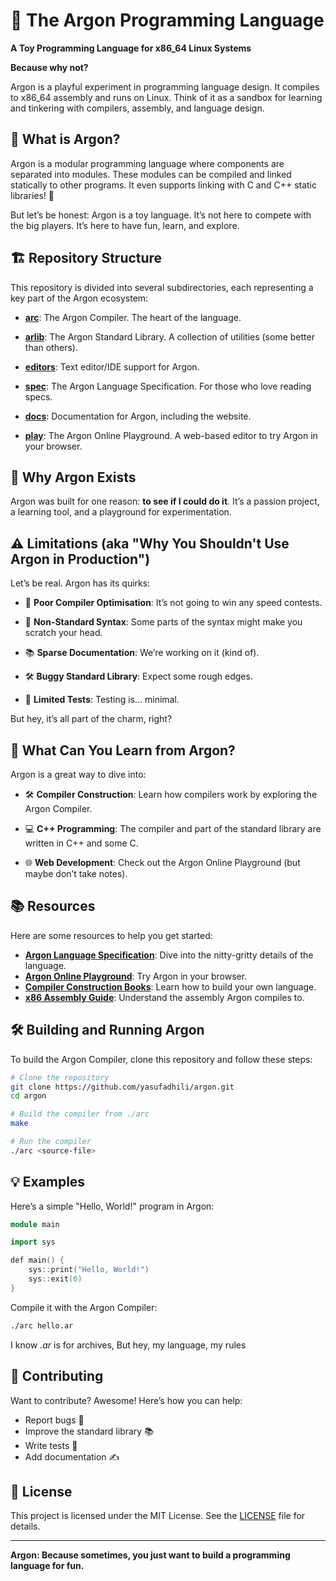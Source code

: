 
# 🌌 The Argon Programming Language

**A Toy Programming Language for x86_64 Linux Systems**  

**Because why not?**

Argon is a playful experiment in programming language design. It compiles to x86_64 assembly and runs on Linux. Think of it as a sandbox for learning and tinkering with compilers, assembly, and language design.

## 🚀 What is Argon?

Argon is a modular programming language where components are separated into modules. These modules can be compiled and linked statically to other programs. It even supports linking with C and C++ static libraries! 🎉

But let’s be honest: Argon is a toy language. It’s not here to compete with the big players. It’s here to have fun, learn, and explore.

## 🏗️ Repository Structure

This repository is divided into several subdirectories, each representing a key part of the Argon ecosystem:

- **[arc](arc/)**: The Argon Compiler. The heart of the language.  
  
- **[arlib](arlib/)**: The Argon Standard Library. A collection of utilities (some better than others).  
  
- **[editors](editors/)**: Text editor/IDE support for Argon.  
  
- **[spec](spec/)**: The Argon Language Specification. For those who love reading specs.  
  
- **[docs](docs/)**: Documentation for Argon, including the website.  
  
- **[play](play/)**: The Argon Online Playground. A web-based editor to try Argon in your browser.  

## 📝 Why Argon Exists

Argon was built for one reason: **to see if I could do it**. It’s a passion project, a learning tool, and a playground for experimentation. 

## ⚠️ Limitations (aka "Why You Shouldn't Use Argon in Production")

Let’s be real. Argon has its quirks:

- 🐢 **Poor Compiler Optimisation**: It’s not going to win any speed contests.  
  
- 📜 **Non-Standard Syntax**: Some parts of the syntax might make you scratch your head.
    
- 📚 **Sparse Documentation**: We’re working on it (kind of).  
  
- 🛠️ **Buggy Standard Library**: Expect some rough edges.  
  
- 🧪 **Limited Tests**: Testing is... minimal.  

But hey, it’s all part of the charm, right?

## 🌟 What Can You Learn from Argon?

Argon is a great way to dive into:

- 🛠️ **Compiler Construction**: Learn how compilers work by exploring the Argon Compiler.  
  
- 💻 **C++ Programming**: The compiler and part of the standard library are written in C++ and some C. 
   
- 🌐 **Web Development**: Check out the Argon Online Playground (but maybe don’t take notes).  

## 📚 Resources

Here are some resources to help you get started:

- **[Argon Language Specification](spec/)**: Dive into the nitty-gritty details of the language.  
- **[Argon Online Playground](play/)**: Try Argon in your browser.  
- **[Compiler Construction Books](https://craftinginterpreters.com/)**: Learn how to build your own language.  
- **[x86 Assembly Guide](https://cs.lmu.edu/~ray/notes/x86assembly/)**: Understand the assembly Argon compiles to.  

## 🛠️ Building and Running Argon

To build the Argon Compiler, clone this repository and follow these steps:

```bash
# Clone the repository
git clone https://github.com/yasufadhili/argon.git
cd argon

# Build the compiler from ./arc
make

# Run the compiler
./arc <source-file>
```

## 💡 Examples

Here’s a simple "Hello, World!" program in Argon:

```c++
module main

import sys

def main() {
    sys::print("Hello, World!")
    sys::exit(0)
}
```

Compile it with the Argon Compiler:

```bash
./arc hello.ar
```

I know *.ar* is for archives, But hey, my language, my rules

## 🧪 Contributing

Want to contribute? Awesome! Here’s how you can help:

- Report bugs 🐛  
- Improve the standard library 📚  
- Write tests 🧪  
- Add documentation ✍️  

## 📜 License

This project is licensed under the MIT License. See the [LICENSE](LICENSE) file for details.

---

**Argon: Because sometimes, you just want to build a programming language for fun.**
